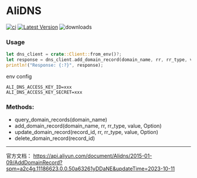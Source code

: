 # AliDNS &emsp;

[![ci](https://github.com/rust-china/ali-dns/workflows/Rust/badge.svg)](https://github.com/rust-china/ali-dns/actions)
[![Latest Version]][crates.io]
![downloads](https://img.shields.io/crates/d/ali-dns.svg?style=flat-square)

[Latest Version]: https://img.shields.io/crates/v/ali-dns.svg
[crates.io]: https://crates.io/crates/ali-dns

### Usage

```rust
let dns_client = crate::Client::from_env()?;
let response = dns_client.add_domain_record(domain_name, rr, rr_type, value, line).await?;
println!("Response: {:?}", response);


```

env config

```
ALI_DNS_ACCESS_KEY_ID=xxx
ALI_DNS_ACCESS_KEY_SECRET=xxx

```

### Methods:

- query_domain_records(domain_name)
- add_domain_record(domain_name, rr, rr_type, value, Option<line>)
- update_domain_record(record_id, rr, rr_type, value, Option<line>)
- delete_domain_record(record_id)

---

官方文档： https://api.aliyun.com/document/Alidns/2015-01-09/AddDomainRecord?spm=a2c4g.11186623.0.0.50a63261yDDaNE&updateTime=2023-10-11
